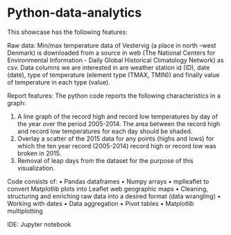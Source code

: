 # Python-data-analytics
This showcase has the following features:

Raw data: 
Min/max temperature data of Vestervig (a place in north –west Denmark) is downloaded from a source in web (The National Centers for Environmental Information - Daily Global Historical Climatology Network) as csv. Data columns we are interested in are weather station id (ID), date (date), type of temperature (element type (TMAX, TMIN)) and finally value of temperature in each type (value).

Report features:
The python code reports the following characteristics in a graph:  
1.	A line graph of the record high and record low temperatures by day of the year over the period 2005-2014. The area between the record high and record low temperatures for each day should be shaded.
2.	Overlay a scatter of the 2015 data for any points (highs and lows) for which the ten year record (2005-2014) record high or record low was broken in 2015.
3.	Removal of leap days from the dataset for the purpose of this visualization.

Code consists of:
•	Pandas dataframes
•	Numpy arrays
•	mplleaflet to convert Matplotlib plots into Leaflet web geographic maps
•	Cleaning, structuring and enriching raw data into a desired format (data wrangling)
•	Working with dates
•	Data aggregation
•	Pivot tables
•	Matplotlib multiplotting

IDE: Jupyter notebook
